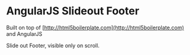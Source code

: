 # AngularJS Slideout Footer

Built on top of [http://html5boilerplate.com](http://html5boilerplate.com)
and AngularJS


Slide out Footer, visible only on scroll. 
